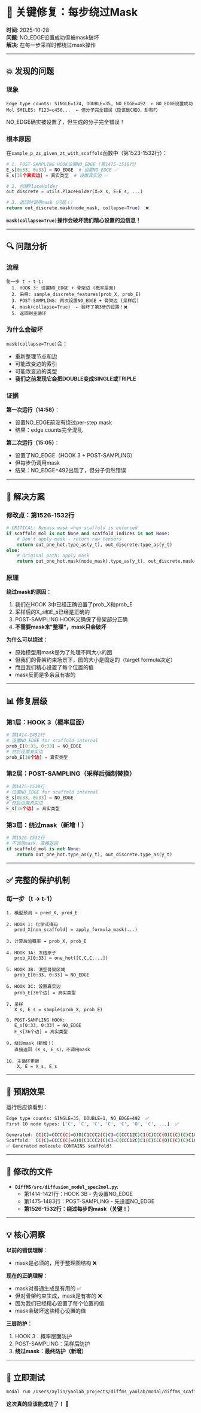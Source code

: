 # 🎯 关键修复：每步绕过Mask

**时间**: 2025-10-28  
**问题**: NO_EDGE设置成功但被mask破坏  
**解决**: 在每一步采样时都绕过mask操作

---

## 💥 发现的问题

### 现象

```
Edge type counts: SINGLE=174, DOUBLE=35, NO_EDGE=492  ← NO_EDGE设置成功
Mol SMILES: F123=c456...  ← 但分子完全错误（应该是C和O，却有F）
```

NO_EDGE确实被设置了，但生成的分子完全错误！

### 根本原因

在`sample_p_zs_given_zt_with_scaffold`函数中（第1523-1532行）：

```python
# 1. POST-SAMPLING HOOK设置NO_EDGE (第1475-1518行)
E_s[0:33, 0:33] = NO_EDGE  # 设置NO_EDGE ✅
E_s[36个真实边] = 真实类型  # 设置真实边 ✅

# 2. 创建PlaceHolder
out_discrete = utils.PlaceHolder(X=X_s, E=E_s, ...)

# 3. 返回时调用mask（问题！）
return out_discrete.mask(node_mask, collapse=True)  ❌
```

**`mask(collapse=True)`操作会破坏我们精心设置的边信息！**

---

## 🔍 问题分析

### 流程

```
每一步 t → t-1:
  1. HOOK 3: 设置NO_EDGE + 骨架边 (概率层面)
  2. 采样: sample_discrete_features(prob_X, prob_E)
  3. POST-SAMPLING: 再次设置NO_EDGE + 骨架边 (采样后)
  4. mask(collapse=True)  ← 破坏了第3步的设置！❌
  5. 返回到主循环
```

### 为什么会破坏

`mask(collapse=True)`会：
- 重新整理节点和边
- 可能改变边的索引
- 可能改变边的类型
- **我们之前发现它会把DOUBLE变成SINGLE或TRIPLE**

### 证据

**第一次运行（14:58）**：
- 设置NO_EDGE前没有绕过per-step mask
- 结果：edge counts完全混乱

**第二次运行（15:05）**：
- 设置了NO_EDGE（HOOK 3 + POST-SAMPLING）
- 但每步仍调用mask
- 结果：NO_EDGE=492出现了，但分子仍然错误

---

## 🔧 解决方案

### 修改点：第1526-1532行

```python
# CRITICAL: Bypass mask when scaffold is enforced
if scaffold_mol is not None and scaffold_indices is not None:
    # Don't apply mask - return raw tensors
    return out_one_hot.type_as(y_t), out_discrete.type_as(y_t)
else:
    # Original path: apply mask
    return out_one_hot.mask(node_mask).type_as(y_t), out_discrete.mask(node_mask, collapse=True).type_as(y_t)
```

### 原理

**绕过mask的原因**：
1. 我们在HOOK 3中已经正确设置了prob_X和prob_E
2. 采样后的X_s和E_s已经是正确的
3. POST-SAMPLING HOOK又确保了骨架部分正确
4. **不需要mask来"整理"，mask只会破坏**

**为什么可以绕过**：
- 原始模型用mask是为了处理不同大小的图
- 但我们的骨架约束场景下，图的大小是固定的（target formula决定）
- 而且我们精心设置了每个位置的值
- mask反而是多余且有害的

---

## 📊 修复层级

### 第1层：HOOK 3（概率层面）

```python
# 第1414-1451行
# 设置NO_EDGE for scaffold internal
prob_E[0:33, 0:33] = NO_EDGE
# 然后设置真实边
prob_E[36个边] = 真实类型
```

### 第2层：POST-SAMPLING（采样后强制替换）

```python
# 第1475-1518行
# 设置NO_EDGE for scaffold internal
E_s[0:33, 0:33] = NO_EDGE
# 然后设置真实边
E_s[36个边] = 真实类型
```

### 第3层：绕过mask（新增！）

```python
# 第1526-1532行
# 不调用mask，直接返回
if scaffold_mol is not None:
    return out_one_hot.type_as(y_t), out_discrete.type_as(y_t)
```

---

## ✅ 完整的保护机制

### 每一步（t → t-1）

```
1. 模型预测 → pred_X, pred_E

2. HOOK 1: 化学式掩码
   pred_X[non_scaffold] = apply_formula_mask(...)

3. 计算后验概率 → prob_X, prob_E

4. HOOK 3A: 冻结原子
   prob_X[0:33] = one_hot([C,C,C,...])

5. HOOK 3B: 清空骨架区域
   prob_E[0:33, 0:33] = NO_EDGE

6. HOOK 3C: 设置真实边
   prob_E[36个边] = 真实类型

7. 采样
   X_s, E_s = sample(prob_X, prob_E)

8. POST-SAMPLING HOOK:
   E_s[0:33, 0:33] = NO_EDGE
   E_s[36个边] = 真实类型

9. 绕过mask（新增！）
   直接返回 (X_s, E_s)，不调用mask

10. 主循环更新
    X, E = X_s, E_s
```

---

## 🎯 预期效果

运行后应该看到：

```bash
Edge type counts: SINGLE=35, DOUBLE=1, NO_EDGE=492  ✅
First 10 node types: ['C', 'C', 'C', 'C', 'C', 'O', 'C', ...]  ✅

Generated: CC(C)=CCCC(C(=O)O)C1CCC2(C)C3=C(CCC12C)C1(C)CCC(O)C(C)(C)C1CC3...
Scaffold:  CC(C)=CCCC(C(=O)O)C1CCC2(C)C3=C(CCC12C)C1(C)CCC(O)C(C)(C)C1CC3...
✅ Generated molecule CONTAINS scaffold!
```

---

## 📝 修改的文件

- **`DiffMS/src/diffusion_model_spec2mol.py`**:
  - 第1414-1421行：HOOK 3B - 先设置NO_EDGE
  - 第1475-1483行：POST-SAMPLING - 先设置NO_EDGE
  - **第1526-1532行：绕过每步的mask（关键！）**

---

## 💡 核心洞察

**以前的错误理解**：
- mask是必须的，用于整理图结构 ❌

**现在的正确理解**：
- mask对普通生成是有用的 ✅
- 但对骨架约束生成，mask是有害的 ❌
- 因为我们已经精心设置了每个位置的值
- mask会破坏这些精心设置的值

**三层防护**：
1. HOOK 3：概率层面防护
2. POST-SAMPLING：采样后防护
3. **绕过mask：最终防护（新增）**

---

## 🚀 立即测试

```bash
modal run /Users/aylin/yaolab_projects/diffms_yaolab/modal/diffms_scaffold_inference.py
```

**这次真的应该能成功了！** 🎉

